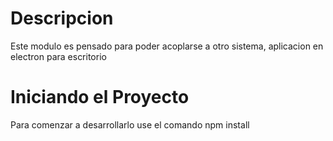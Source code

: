 # Descripcion
Este modulo es pensado para poder acoplarse a otro sistema, aplicacion en electron para escritorio

# Iniciando el Proyecto
Para comenzar a desarrollarlo use el comando
npm install